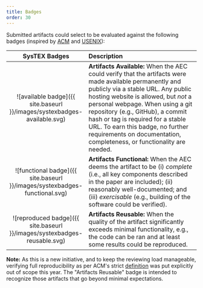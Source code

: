 ```yaml
---
title: Badges
order: 30
---
```


Submitted artifacts could select to be evaluated against the following badges (inspired by [ACM](https://www.acm.org/publications/policies/artifact-review-and-badging-current) and [USENIX](https://secartifacts.github.io/usenixsec2024/badges)):

<style>
table th:first-of-type {
    width: 30%;
}
table th:nth-of-type(2) {
    width: 70%;
}
</style>

| SysTEX Badges | Description |
|:-------------:|:------------|
| ![available badge]({{ site.baseurl }}/images/systexbadges-available.svg) | **Artifacts Available:** When the AEC could verify that the artifacts were made available permanently and publicly via a stable URL. Any public hosting website is allowed, but _not_ a personal webpage. When using a git repository (e.g., GitHub), a commit hash or tag is required for a stable URL. To earn this badge, no further requirements on documentation, completeness, or functionality are needed.  |
| ![functional badge]({{ site.baseurl }}/images/systexbadges-functional.svg) | **Artifacts Functional:** When the AEC deems the artifact to be (i) _complete_ (i.e., all key components described in the paper are included); (ii) reasonably well-documented; and (iii) _exercisable_ (e.g., building of the software could be verified).  |
| ![reproduced badge]({{ site.baseurl }}/images/systexbadges-reusable.svg) | **Artifacts Reusable:** When the quality of the artifact significantly exceeds minimal functionality, e.g., the code can be ran and at least some results could be reproduced.  |


**Note:** As this is a new initiative, and to keep the reviewing load manageable, verifying full reproducibility as per ACM's strict [definition](https://www.acm.org/publications/policies/artifact-review-and-badging-current) was put explicitly out of scope this year. The "Artifacts Reusable" badge is intended to recognize those artifacts that go beyond minimal expectations. 
